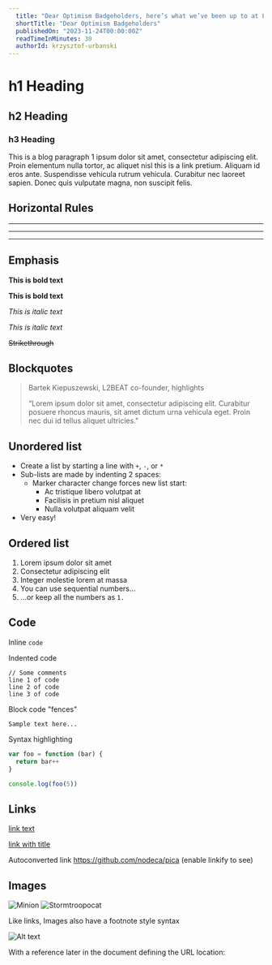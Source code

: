 ```yaml
---
  title: "Dear Optimism Badgeholders, here’s what we’ve been up to at L2BEAT over the past 6 month"
  shortTitle: "Dear Optimism Badgeholders"
  publishedOn: "2023-11-24T00:00:00Z"
  readTimeInMinutes: 30
  authorId: krzysztof-urbanski
---
```


# h1 Heading

## h2 Heading

### h3 Heading

This is a blog paragraph 1 ipsum dolor sit amet, consectetur adipiscing elit. Proin elementum nulla tortor, ac aliquet nisl this is a link pretium. Aliquam id eros ante. Suspendisse vehicula rutrum vehicula. Curabitur nec laoreet sapien. Donec quis vulputate magna, non suscipit felis.

## Horizontal Rules

---

---

---

## Emphasis

**This is bold text**

**This is bold text**

_This is italic text_

_This is italic text_

~~Strikethrough~~

## Blockquotes

> Bartek Kiepuszewski, L2BEAT co-founder, highlights
>
> “Lorem ipsum dolor sit amet, consectetur adipiscing elit. Curabitur posuere rhoncus mauris, sit amet dictum urna vehicula eget. Proin nec dui id tellus aliquet ultricies."

## Unordered list

- Create a list by starting a line with `+`, `-`, or `*`
- Sub-lists are made by indenting 2 spaces:
  - Marker character change forces new list start:
    - Ac tristique libero volutpat at
    * Facilisis in pretium nisl aliquet
    - Nulla volutpat aliquam velit
- Very easy!

## Ordered list

1. Lorem ipsum dolor sit amet
2. Consectetur adipiscing elit
3. Integer molestie lorem at massa
4. You can use sequential numbers...
5. ...or keep all the numbers as `1.`

## Code

Inline `code`

Indented code

    // Some comments
    line 1 of code
    line 2 of code
    line 3 of code

Block code "fences"

```
Sample text here...
```

Syntax highlighting

```js
var foo = function (bar) {
  return bar++
}

console.log(foo(5))
```

## Links

[link text](http://dev.nodeca.com)

[link with title](http://nodeca.github.io/pica/demo/ 'title text!')

Autoconverted link https://github.com/nodeca/pica (enable linkify to see)

## Images

![Minion](https://octodex.github.com/images/minion.png)
![Stormtroopocat](https://octodex.github.com/images/stormtroopocat.jpg 'The Stormtroopocat')

Like links, Images also have a footnote style syntax

![Alt text][id]

With a reference later in the document defining the URL location:

[id]: https://octodex.github.com/images/dojocat.jpg 'The Dojocat'
